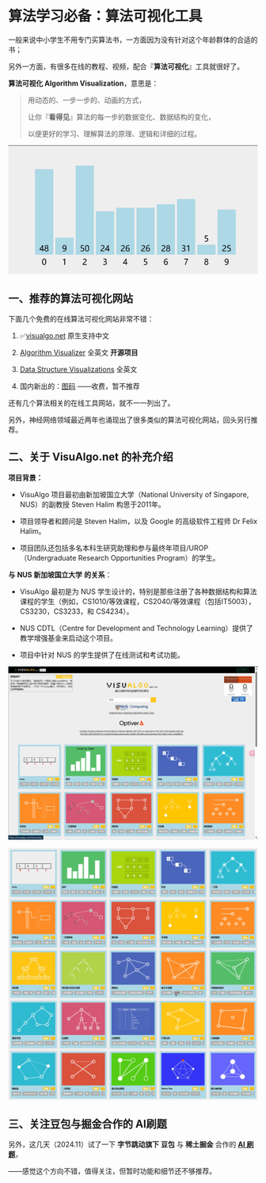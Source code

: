 # 算法学习必备：算法可视化工具

一般来说中小学生不用专门买算法书，一方面因为没有针对这个年龄群体的合适的书；

另外一方面，有很多在线的教程、视频，配合『**算法可视化**』工具就很好了。

**算法可视化 Algorithm Visualization**，意思是：

> 用动态的、一步一步的、动画的方式，
> 
> 让你『**看得见**』算法的每一步的数据变化、数据结构的变化，
> 
> 以便更好的学习、理解算法的原理、逻辑和详细的过程。

![](./images_AlgorithmVisualization/9d2d0e2756ca7c940afc286aa381f9d1c9b63267.webp)

## 一、推荐的算法可视化网站

下面几个免费的在线算法可视化网站非常不错：

1. ✅[visualgo.net](https://visualgo.net/zh) 原生支持中文

2. [Algorithm Visualizer](https://algorithm-visualizer.org/) 全英文 **开源项目**

3. [Data Structure Visualizations](https://www.cs.usfca.edu/~galles/visualization/Algorithms.html) 全英文

4. 国内新出的：[图码](https://www.totuma.cn/) ——收费，暂不推荐

还有几个算法相关的在线工具网站，就不一一列出了。

另外，神经网络领域最近两年也涌现出了很多类似的算法可视化网站，回头另行推荐。

## 二、关于 VisuAlgo.net 的补充介绍

**项目背景：**

- VisuAlgo 项目最初由新加坡国立大学（National University of Singapore, NUS）的副教授 Steven Halim 构思于2011年。

- 项目领导者和顾问是 Steven Halim，以及 Google 的高级软件工程师 Dr Felix Halim。

- 项目团队还包括多名本科生研究助理和参与最终年项目/UROP（Undergraduate Research Opportunities Program）的学生。

**与** **NUS 新加坡国立大学** **的关系**：

- VisuAlgo 最初是为 NUS 学生设计的，特别是那些注册了各种数据结构和算法课程的学生（例如，CS1010/等效课程，CS2040/等效课程（包括IT5003），CS3230，CS3233，和 CS4234）。

- NUS CDTL（Centre for Development and Technology Learning）提供了教学增强基金来启动这个项目。

- 项目中针对 NUS 的学生提供了在线测试和考试功能。

![](./images_AlgorithmVisualization/a5cb15fa087c67f7afccd12856532f14e31428fe.png)

![VisuAlgo2.png](./images_AlgorithmVisualization/e9646fb56edd0c56426691a4a31eb85bbd2f3871.png)

## 三、关注豆包与掘金合作的 AI刷题

另外，这几天（2024.11）试了一下 **字节跳动旗下** **豆包** 与 **稀土掘金** 合作的 [**AI 刷题**](https://juejin.cn/problemset)，

——感觉这个方向不错，值得关注，但暂时功能和细节还不够推荐。
